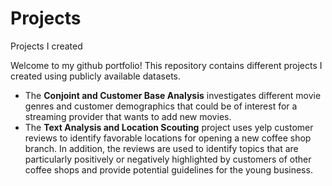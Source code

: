 # Projects
Projects I created


Welcome to my github portfolio! This repository contains different projects I created using publicly available datasets.
- The **Conjoint and Customer Base Analysis** investigates different movie genres and customer demographics that could be of interest for a streaming provider that wants to add new movies.
- The **Text Analysis and Location Scouting** project uses yelp customer reviews to identify favorable locations for opening a new coffee shop branch. In addition, the reviews are used to identify topics that are particularly positively or negatively highlighted by customers of other coffee shops and provide potential guidelines for the young business.
